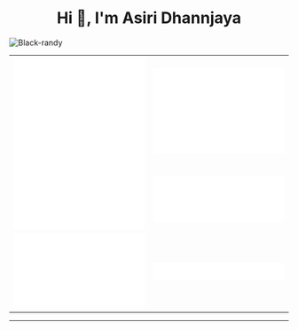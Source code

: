 
<h1 align="center">Hi 👋, I'm Asiri Dhannjaya </h1>
<p> <img src="https://komarev.com/ghpvc/?username=Black-randy&label=Profile%20views&color=dc143c&style=flat&base=70" alt="Black-randy" /> </p>

<div align="center">
 <table>
   <tr>
     <td rowspan=2> <img src="./metrics.classic.svg" alt="classic" /> </td>
     <td> 
	     <img src="./metrics.plugin.isocalendar.fullyear.svg" alt="fullyear" /> 
     </td>
   </tr>
   <tr>
	   <td><img src="./metrics.plugin.languages.svg" alt="languages" /></td> 
   </tr>
   <tr>
	   <td rowspan="2"><img src="./metrics.plugin.stars.svg" alt="stars" /></td> 
   </tr>
   <tr>
	   <td><img src="./metrics.plugin.leetcode.svg" alt="stars" /></td> 
   </tr>
 </table>
</div>
<hr/>

<!--
**Black-randy/Black-randy** is a ✨ _special_ ✨ repository because its `README.md` (this file) appears on your GitHub profile.

Here are some ideas to get you started:

- 🔭 I’m currently working on ...
- 🌱 I’m currently learning ...
- 👯 I’m looking to collaborate on ...
- 🤔 I’m looking for help with ...
- 💬 Ask me about ...
- 📫 How to reach me: ...
- 😄 Pronouns: ...
- ⚡ Fun fact: ...
-->

